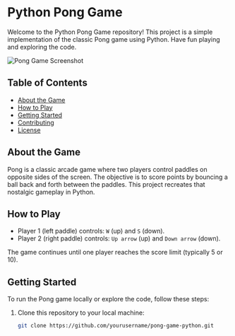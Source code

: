 # Python Pong Game

Welcome to the Python Pong Game repository! This project is a simple implementation of the classic Pong game using Python. Have fun playing and exploring the code.

![Pong Game Screenshot](pong_screenshot.png)

## Table of Contents

- [About the Game](#about-the-game)
- [How to Play](#how-to-play)
- [Getting Started](#getting-started)
- [Contributing](#contributing)
- [License](#license)

## About the Game

Pong is a classic arcade game where two players control paddles on opposite sides of the screen. The objective is to score points by bouncing a ball back and forth between the paddles. This project recreates that nostalgic gameplay in Python.

## How to Play

- Player 1 (left paddle) controls: `W` (up) and `S` (down).
- Player 2 (right paddle) controls: `Up arrow` (up) and `Down arrow` (down).

The game continues until one player reaches the score limit (typically 5 or 10).

## Getting Started

To run the Pong game locally or explore the code, follow these steps:

1. Clone this repository to your local machine:

   ```bash
   git clone https://github.com/yourusername/pong-game-python.git
